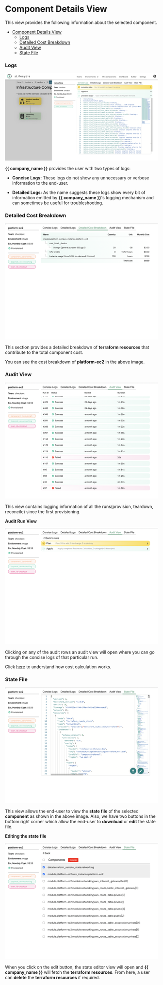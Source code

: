 # Component Details View

This view provides the following information about the selected component.

- [Component Details View](#component-details-view)
    - [Logs](#logs)
    - [Detailed Cost Breakdown](#detailed-cost-breakdown)
    - [Audit View](#audit-view)
    - [State File](#state-file)

### Logs

![sample-logs](assets/images/sample-provision-success.png "Sample Logs")

**{{ company_name }}** provides the user with two types of logs:

* **Concise Logs:** These logs do not show any unnecessary or verbose information to the end-user.

*  **Detailed Logs:** As the name suggests these logs show every bit of information emitted by **{{ company_name }}**'s logging mechanism and can sometimes be useful for troubleshooting.

### Detailed Cost Breakdown

![detailed-cost-breakdown](assets/images/detailed-cost-breakdown.png "Detailed Cost Breakdown")

This section provides a detailed breakdown of **terraform resources** that contribute to the total component cost.

You can see the cost breakdown of **platform-ec2** in the above image.


### Audit View

![audit-view](assets/images/audit-view.png "Audit View")

This view contains logging information of all the runs(provision, teardown, reconcile) since the first provisioning.

**Audit Run View**

![audit-run-view](assets/images/audit-run-view.png "Audit Run View")

Clicking on any of the audit rows an audit view will open where you can go through the concise logs of that particular run.

Click [here](cost-calculation.md) to understand how cost calculation works.


### State File

![state-file](assets/images/state-file.png "State File")

This view allows the end-user to view the **state file** of the selected **component** as shown in the above image. Also, we have two buttons in the bottom right corner which allow the end-user to **download** or **edit** the state file.

**Editing the state file**

![state-editor](assets/images/state-editor.png "State Editor")

When you click on the edit button, the state editor view will open and **{{ company_name }}** will fetch the **terraform resources**. From here, a user can **delete** the **terraform resources** if required.
